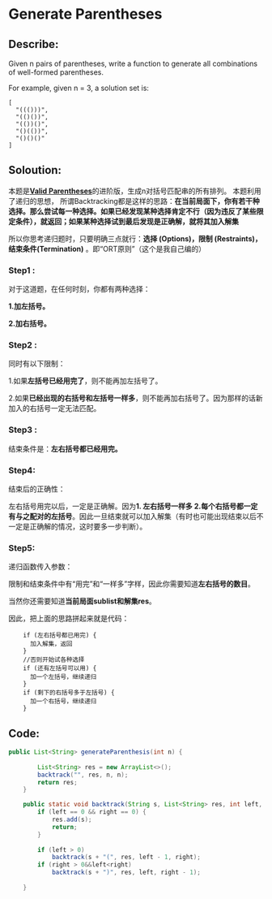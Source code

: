 

# Generate Parentheses

## Describe: 
Given n pairs of parentheses, write a function to generate all combinations of well-formed parentheses.

For example, given n = 3, a solution set is:

```
[
  "((()))",
  "(()())",
  "(())()",
  "()(())",
  "()()()"
]
```

## Soloution:
本题是[**Valid Parentheses**](http://zyy1314.com/2016/08/02/leetcode20/)的进阶版，生成n对括号匹配串的所有排列。
本题利用了递归的思想，
所谓Backtracking都是这样的思路：**在当前局面下，你有若干种选择。那么尝试每一种选择。如果已经发现某种选择肯定不行（因为违反了某些限定条件），就返回；如果某种选择试到最后发现是正确解，就将其加入解集**


所以你思考递归题时，只要明确三点就行：**选择 (Options)，限制 (Restraints)，结束条件(Termination)** 。即“ORT原则”（这个是我自己编的）




### Step1 :
对于这道题，在任何时刻，你都有两种选择：

**1.加左括号。**

**2.加右括号。**


### Step2 :

同时有以下限制：

1.如果**左括号已经用完了**，则不能再加左括号了。

2.如果**已经出现的右括号和左括号一样多**，则不能再加右括号了。因为那样的话新加入的右括号一定无法匹配。

### Step3 :

结束条件是：**左右括号都已经用完。**


### Step4:
结束后的正确性：

左右括号用完以后，一定是正确解。因为**1. 左右括号一样多 2.每个右括号都一定有与之配对的左括号**。因此一旦结束就可以加入解集（有时也可能出现结束以后不一定是正确解的情况，这时要多一步判断）。


### Step5:
递归函数传入参数：

限制和结束条件中有“用完”和“一样多”字样，因此你需要知道**左右括号的数目**。

当然你还需要知道**当前局面sublist和解集res**。


因此，把上面的思路拼起来就是代码：
```
    if (左右括号都已用完) {
      加入解集，返回
    }
    //否则开始试各种选择
    if (还有左括号可以用) {
      加一个左括号，继续递归
    }
    if (剩下的右括号多于左括号) {
      加一个右括号，继续递归
    }
```

## Code:

```java
public List<String> generateParenthesis(int n) {
        
        List<String> res = new ArrayList<>();
        backtrack("", res, n, n);
        return res;
    }

    public static void backtrack(String s, List<String> res, int left, int right) {
        if (left == 0 && right == 0) {
            res.add(s);
            return;
        }
 
        if (left > 0)
            backtrack(s + "(", res, left - 1, right);
        if (right > 0&&left<right)
            backtrack(s + ")", res, left, right - 1);
        
    }
            
 ```